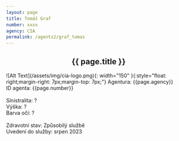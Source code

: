 ```yaml
---
layout: page
title: Tomáš Graf
number: xxxx
agency: CIA
permalink: /agents2/graf_tomas
---
```


<center><h2>{{ page.title }}</h2></center>
![Alt Text](/assets/img/cia-logo.png){: width="150" }{:style="float: right;margin-right: 7px;margin-top: 7px;"}
Agentura: {{page.agency}}
<br>
ID agenta: {{page.number}}
<br>
<br>
Sinistralita: ?
<br>
Výška: ?
<br>
Barva očí: ?
<br>
<br>
Zdravotní stav: Způsobilý službě
<br>
Uvedení do služby: srpen 2023